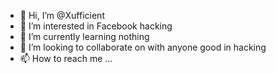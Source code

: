 - 👋 Hi, I’m @Xufficient
- 👀 I’m interested in Facebook hacking
- 🌱 I’m currently learning nothing 
- 💞️ I’m looking to collaborate on with anyone good in hacking 
- 📫 How to reach me ...

<!---
Xufficient/Xufficient is a ✨ special ✨ repository because its `README.md` (this file) appears on your GitHub profile.
You can click the Preview link to take a look at your changes.
--->
